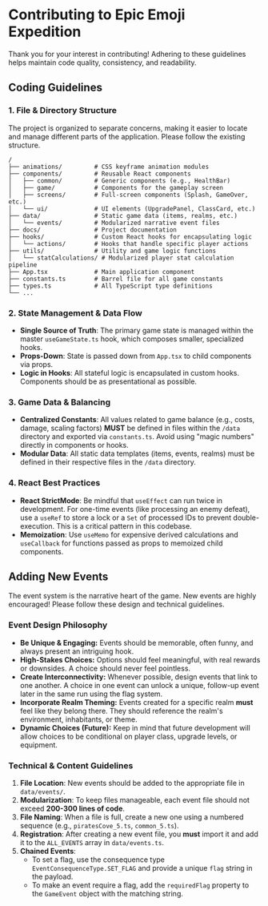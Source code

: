 # Contributing to Epic Emoji Expedition

Thank you for your interest in contributing! Adhering to these guidelines helps maintain code quality, consistency, and readability.

## Coding Guidelines

### 1. File & Directory Structure

The project is organized to separate concerns, making it easier to locate and manage different parts of the application. Please follow the existing structure.

```
/
├── animations/         # CSS keyframe animation modules
├── components/         # Reusable React components
│   ├── common/         # Generic components (e.g., HealthBar)
│   ├── game/           # Components for the gameplay screen
│   ├── screens/        # Full-screen components (Splash, GameOver, etc.)
│   └── ui/             # UI elements (UpgradePanel, ClassCard, etc.)
├── data/               # Static game data (items, realms, etc.)
│   └── events/         # Modularized narrative event files
├── docs/               # Project documentation
├── hooks/              # Custom React hooks for encapsulating logic
│   └── actions/        # Hooks that handle specific player actions
├── utils/              # Utility and game logic functions
│   └── statCalculations/ # Modularized player stat calculation pipeline
├── App.tsx             # Main application component
├── constants.ts        # Barrel file for all game constants
├── types.ts            # All TypeScript type definitions
└── ...
```

### 2. State Management & Data Flow

-   **Single Source of Truth**: The primary game state is managed within the master `useGameState.ts` hook, which composes smaller, specialized hooks.
-   **Props-Down**: State is passed down from `App.tsx` to child components via props.
-   **Logic in Hooks**: All stateful logic is encapsulated in custom hooks. Components should be as presentational as possible.

### 3. Game Data & Balancing

-   **Centralized Constants**: All values related to game balance (e.g., costs, damage, scaling factors) **MUST** be defined in files within the `/data` directory and exported via `constants.ts`. Avoid using "magic numbers" directly in components or hooks.
-   **Modular Data**: All static data templates (items, events, realms) must be defined in their respective files in the `/data` directory.

### 4. React Best Practices

-   **React StrictMode**: Be mindful that `useEffect` can run twice in development. For one-time events (like processing an enemy defeat), use a `useRef` to store a lock or a `Set` of processed IDs to prevent double-execution. This is a critical pattern in this codebase.
-   **Memoization**: Use `useMemo` for expensive derived calculations and `useCallback` for functions passed as props to memoized child components.

## Adding New Events

The event system is the narrative heart of the game. New events are highly encouraged! Please follow these design and technical guidelines.

### Event Design Philosophy

*   **Be Unique & Engaging:** Events should be memorable, often funny, and always present an intriguing hook.
*   **High-Stakes Choices:** Options should feel meaningful, with real rewards or downsides. A choice should never feel pointless.
*   **Create Interconnectivity:** Whenever possible, design events that link to one another. A choice in one event can unlock a unique, follow-up event later in the same run using the flag system.
*   **Incorporate Realm Theming:** Events created for a specific realm **must** feel like they belong there. They should reference the realm's environment, inhabitants, or theme.
*   **Dynamic Choices (Future):** Keep in mind that future development will allow choices to be conditional on player class, upgrade levels, or equipment.

### Technical & Content Guidelines

1.  **File Location**: New events should be added to the appropriate file in `data/events/`.
2.  **Modularization**: To keep files manageable, each event file should not exceed **200-300 lines of code**.
3.  **File Naming**: When a file is full, create a new one using a numbered sequence (e.g., `piratesCove_5.ts`, `common_5.ts`).
4.  **Registration**: After creating a new event file, you **must** import it and add it to the `ALL_EVENTS` array in `data/events.ts`.
5.  **Chained Events**:
    *   To set a flag, use the consequence type `EventConsequenceType.SET_FLAG` and provide a unique `flag` string in the payload.
    *   To make an event require a flag, add the `requiredFlag` property to the `GameEvent` object with the matching string.
